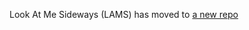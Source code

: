 Look At Me Sideways (LAMS) has moved to [a new repo](https://github.com/looker-open-source/look-at-me-sideways)